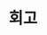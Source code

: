 ---
title: "회고"
layout: category
permalink: /회고/
author_profile: true
sidebar_main: true
taxonomy: 회고
---